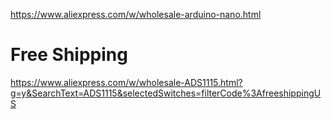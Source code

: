 https://www.aliexpress.com/w/wholesale-arduino-nano.html

# Free Shipping
https://www.aliexpress.com/w/wholesale-ADS1115.html?g=y&SearchText=ADS1115&selectedSwitches=filterCode%3AfreeshippingUS
